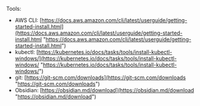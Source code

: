 Tools:
- AWS CLI: [https://docs.aws.amazon.com/cli/latest/userguide/getting-started-install.html](https://docs.aws.amazon.com/cli/latest/userguide/getting-started-install.html "https://docs.aws.amazon.com/cli/latest/userguide/getting-started-install.html")
- kubectl: [https://kubernetes.io/docs/tasks/tools/install-kubectl-windows/](https://kubernetes.io/docs/tasks/tools/install-kubectl-windows/ "https://kubernetes.io/docs/tasks/tools/install-kubectl-windows/")
- git: [https://git-scm.com/downloads](https://git-scm.com/downloads "https://git-scm.com/downloads")
- Obsidian: [https://obsidian.md/download](https://obsidian.md/download "https://obsidian.md/download")